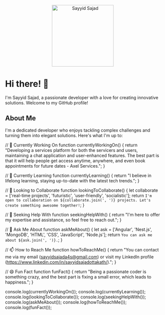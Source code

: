 <p align="center">
  <img src="your-profile-image.jpg" alt="Sayyid Sajad" width="200"/>
</p>

# Hi there! 👋

I'm Sayyid Sajad, a passionate developer with a love for creating innovative solutions. Welcome to my GitHub profile!

## About Me

I'm a dedicated developer who enjoys tackling complex challenges and turning them into elegant solutions. Here's what I'm up to:

// 🔭 Currently Working On
function currentlyWorkingOn() {
  return "Developing a services platform for both the servicers and users, maintaining a chat application and user-enhanced features. The best part is that it will help people get access anytime, anywhere, and even book appointments for future dates - Axel Services.";
}

// 🌱 Currently Learning
function currentlyLearning() {
  return "I believe in lifelong learning, staying up-to-date with the latest tech trends.";
}

// 👯 Looking to Collaborate
function lookingToCollaborate() {
  let collaborate = ['real-time projects', 'futuristic', 'user-friendly', 'socialistic'];
  return `I'm open to collaboration on ${collaborate.join(', ')} projects. Let's create something awesome together!`;
}

// 🤔 Seeking Help With
function seekingHelpWith() {
  return "I'm here to offer my expertise and assistance, so feel free to reach out.";
}

// 💬 Ask Me About
function askMeAbout() {
  let ask = ['Angular', 'Nest.js', 'MongoDB', 'HTML', 'CSS', 'JavaScript', 'Node.js'];
  return `You can ask me about ${ask.join(', ')}.`;
}

// 📫 How to Reach Me
function howToReachMe() {
  return "You can contact me via my email (sayyidsajada4s@gmail.com) or visit my LinkedIn profile (https://www.linkedin.com/in/sayyidsajadottakath/).";
}

// 😄 Fun Fact
function funFact() {
  return "Being a passionate coder is something crazy, and the best part is fixing a small error, which leads to happiness.";
}

console.log(currentlyWorkingOn());
console.log(currentlyLearning());
console.log(lookingToCollaborate());
console.log(seekingHelpWith());
console.log(askMeAbout());
console.log(howToReachMe());
console.log(funFact());

